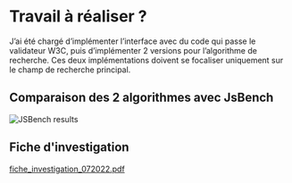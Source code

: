 # Travail à réaliser ?

J’ai été chargé d’implémenter l’interface avec du code qui passe le validateur W3C, puis d’implémenter 2 versions pour l’algorithme de recherche. 
Ces deux implémentations doivent se focaliser uniquement sur le champ de recherche principal.

## Comparaison des 2 algorithmes avec JsBench

![JSBench results](https://github.com/user-attachments/assets/9a6a5000-f67f-4789-921d-3faca6c93b7b)

## Fiche d'investigation 

[fiche_investigation_072022.pdf](https://github.com/user-attachments/files/19982414/fiche_investigation_072022.pdf)
